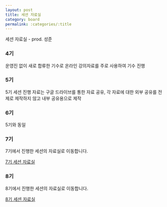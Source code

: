 ```yaml
---
layout: post
title: 세션 자료실
category: board
permalink: :categories/:title
---
```


세션 자료실 - prod. 성준

### 4기 

운영진 없이 새로 합류한 기수로 온라인 강의자료를 주로 사용하여 기수 진행


### 5기 

5기 세션 진행 자료는 구글 드라이브를 통한 자료 공유, 각 자료에 대한 외부 공유를 전제로 제작하지 않고 내부 공유용으로 제작

### 6기 

5기와 동일


### 7기 
7기에서 진행한 세션의 자료실로 이동합니다. 

<a href="{{ site.baseurl }}/7th-session">7기 세션 자료실</a>


### 8기 
8기에서 진행한 세션의 자료실로 이동합니다. 

<a href="{{ site.baseurl }}/8th-session">8기 세션 자료실</a>
